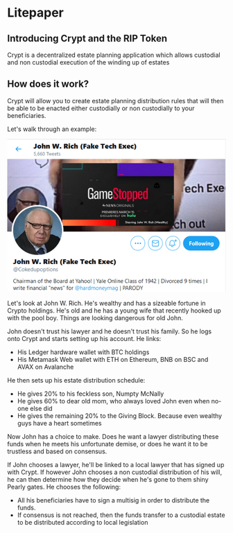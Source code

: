 # Litepaper

## Introducing Crypt and the RIP Token

Crypt is a decentralized estate planning application which allows custodial and non custodial execution of the winding up of estates

## How does it work?

Crypt will allow you to create estate planning distribution rules that will then be able to be enacted either custodially or non custodially to your beneficiaries.

Let's walk through an example:

![](../.gitbook/assets/image%20%282%29.png)

Let's look at John W. Rich. He's wealthy and has a sizeable fortune in Crypto holdings. He's old and he has a young wife that recently hooked up with the pool boy. Things are looking dangerous for old John.

John doesn't trust his lawyer and he doesn't trust his family. So he logs onto Crypt and starts setting up his account. He links:

* His Ledger hardware wallet with BTC holdings
* His Metamask Web wallet with ETH on Ethereum, BNB on BSC and AVAX on Avalanche

He then sets up his estate distribution schedule:

* He gives 20% to his feckless son, Numpty McNally
* He gives 60% to dear old mom, who always loved John even when no-one else did
* He gives the remaining 20% to the Giving Block. Because even wealthy guys have a heart sometimes

Now John has a choice to make. Does he want a lawyer distributing these funds when he meets his unfortunate demise, or does he want it to be trustless and based on consensus.

If John chooses a lawyer, he'll be linked to a local lawyer that has signed up with Crypt. If however John chooses a non custodial distribution of his will, he can then determine how they decide when he's gone to them shiny Pearly gates. He chooses the following:

* All his beneficiaries have to sign a multisig in order to distribute the funds.
* If consensus is not reached, then the funds transfer to a custodial estate to be distributed according to local legislation



